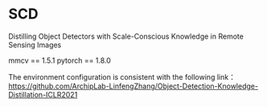 # SCD
Distilling Object Detectors with Scale-Conscious Knowledge in Remote Sensing Images

mmcv == 1.5.1 pytorch == 1.8.0

The environment configuration is consistent with the following link： https://github.com/ArchipLab-LinfengZhang/Object-Detection-Knowledge-Distillation-ICLR2021
